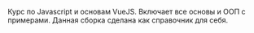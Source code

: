 Курс по Javascript и основам VueJS.
Включает все основы и ООП с примерами.
Данная сборка сделана как справочник для себя.
